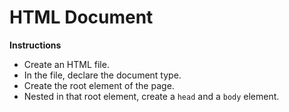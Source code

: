 # HTML Document 

**Instructions**
* Create an HTML file.
* In the file, declare the document type. 
* Create the root element of the page. 
* Nested in that root element, create a `head` and a `body` element. 
